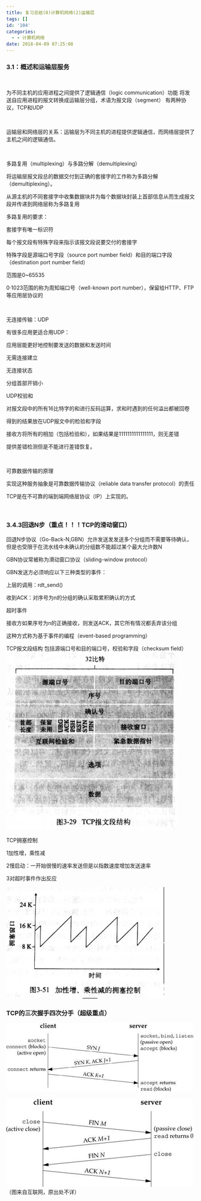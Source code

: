 ```yaml
---
title: 复习总结(8)计算机网络(2)运输层
tags: []
id: '104'
categories:
  - - 计算机网络
date: 2018-04-09 07:25:08
---
```


### 3.1：概述和运输层服务

 

为不同主机的应用进程之间提供了逻辑通信（logic communication）功能 将发送自应用进程的报文转换成运输层分组，术语为报文段（segment） 有两种协议，TCP和UDP

 

运输层和网络层的关系：运输层为不同主机的进程提供逻辑通信，而网络层提供了主机之间的逻辑通信。

 

多路复用（multiplexing）与多路分解（demultiplexing）

将运输层报文段总的数据交付到正确的套接字的工作称为多路分解（demultiplexing）。

从源主机的不同套接字中收集数据块并为每个数据块封装上首部信息从而生成报文段并传递到网络层称为多路复用

多路复用的要求：

套接字有唯一标识符

每个报文段有特殊字段来指示该报文段说要交付的套接字

特殊字段是源端口号字段（source port number field）和目的端口字段（destination port number field）

范围是0~65535

0·1023范围的称为周知端口号（well-known port number），保留给HTTP、FTP等应用层协议的

 

无连接传输：UDP

有很多应用更适合用UDP：

应用层能更好地控制要发送的数据和发送时间

无需连接建立

无连接状态

分组首部开销小

UDP校验和

对报文段中的所有16比特字的和进行反码运算，求和时遇到的任何溢出都被回卷

得到的结果放在UDP报文中的检验和字段

接收方将所有的相加（包括检验和），如果结果是1111111111111111，则无差错

提供差错检测但是不能进行差错恢复。

 

可靠数据传输的原理

实现这种服务抽象是可靠数据传输协议（reliable data transfer protocol）的责任

TCP是在不可靠的端到端网络层协议（IP）上实现的。

 

### 3.4.3回退N步（重点！！！TCP的滑动窗口）

回退N步协议（Go-Back-N,GBN）允许发送发发送多个分组而不需要等待确认，但是也受限于在流水线中未确认的分组数不能超过某个最大允许数N

GBN协议常被称为滑动窗口协议（sliding-window protocol）

GBN发送方必须响应以下三种类型的事件：

上层的调用：rdt\_send()

收到ACK：对序号为n的分组的确认采取累积确认的方式

超时事件

接收方如果序号为n的正确接收，则发送ACK，其它所有情况都丢弃该分组

这种方式称为基于事件的编程（event-based programming）

TCP报文段结构 包括源端口号和目的端口号，校验和字段（checksum field） ![](../img/2018/04/KYYK01LLNO@965XU9JJ.png)  

TCP拥塞控制

1加性增，乘性减

2慢启动：一开始很慢的速率发送但是以指数速度增加发送速率

3对超时事件作出反应

![](../img/2018/04/RH4E498IMI09TSTW.png)  

### TCP的三次握手四次分手（超级重点）

![](../img/2018/04/0b8e374e2f6925109879f46c6630d301.jpg)   ![](../img/2018/04/977b487cc2f91e8530012bdd2120771f.jpg) （图来自互联网，原出处不详）